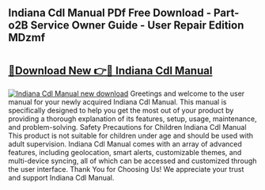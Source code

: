 ## Indiana Cdl Manual PDf Free Download - Part-o2B Service Owner Guide - User Repair Edition MDzmf

# <h2><a href="http://bc32880.oget.top/?id=Indiana+Cdl+Manual">🔗Download New 👉🔴 Indiana Cdl Manual</a></h2>

[![Indiana Cdl Manual new download](https://i.imgur.com/5g1atiW.png)](http://bc32880.oget.top/?id=Indiana+Cdl+Manual)
Greetings and welcome to the user manual for your newly acquired Indiana Cdl Manual. This manual is specifically designed to help you get the most out of your product by providing a thorough explanation of its features, setup, usage, maintenance, and problem-solving. Safety Precautions for Children Indiana Cdl Manual This product is not suitable for children under age and should be used with adult supervision. Indiana Cdl Manual comes with an array of advanced features, including geolocation, smart alerts, customizable themes, and multi-device syncing, all of which can be accessed and customized through the user interface. Thank You for Choosing Us! We appreciate your trust and support Indiana Cdl Manual.
